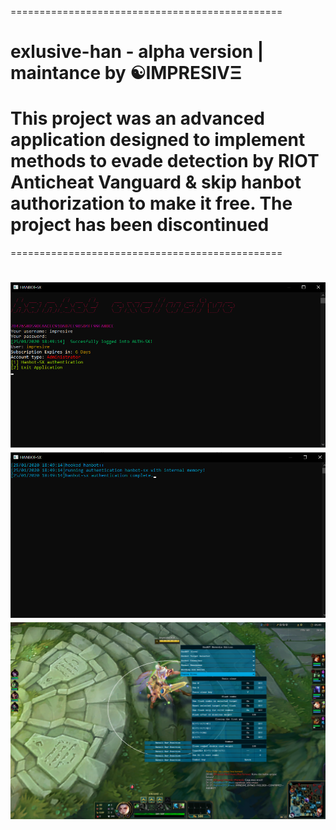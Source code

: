 ===============================================
# exlusive-han - alpha version | maintance by ☯IMPRESIVΞ
# This project was an advanced application designed to implement methods to evade detection by RIOT Anticheat Vanguard & skip hanbot authorization to make it free. The project has been discontinued
===============================================

![proof](images/feature.png)
![proof](images/feature2.png)
![proof](images/feature5.png)
=================================

